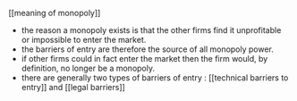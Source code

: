 [[meaning of monopoly]]

- the reason a monopoly exists is that the other firms find it unprofitable or impossible to enter the market. 
- the barriers of entry are therefore the source of all monopoly power. 
- if other firms could in fact enter the market then the firm would, by definition, no longer be a monopoly. 
- there are generally two types of barriers of entry : [[technical barriers to entry]] and [[legal barriers]] 

